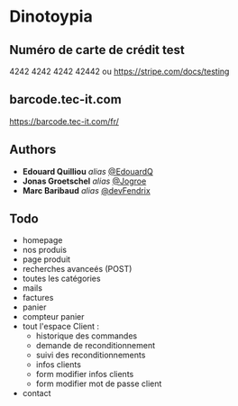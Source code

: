 # Dinotoypia

## Numéro de carte de crédit test

4242 4242 4242 42442 ou https://stripe.com/docs/testing

## barcode.tec-it.com

https://barcode.tec-it.com/fr/
    
## Authors

* **Edouard Quilliou** _alias_ [@EdouardQ](https://github.com/EdouardQ)
* **Jonas Groetschel** _alias_ [@Jogroe](https://github.com/Jogroe)
* **Marc Baribaud** _alias_ [@devFendrix](https://github.com/devFendrix)

## Todo

- homepage
- nos produis
- page produit
- recherches avanceés (POST)
- toutes les catégories
- mails
- factures
- panier
- compteur panier
- tout l'espace Client :
  - historique des commandes
  - demande de reconditionnement
  - suivi des reconditionnements
  - infos clients
  - form modifier infos clients
  - form modifier mot de passe client
- contact

